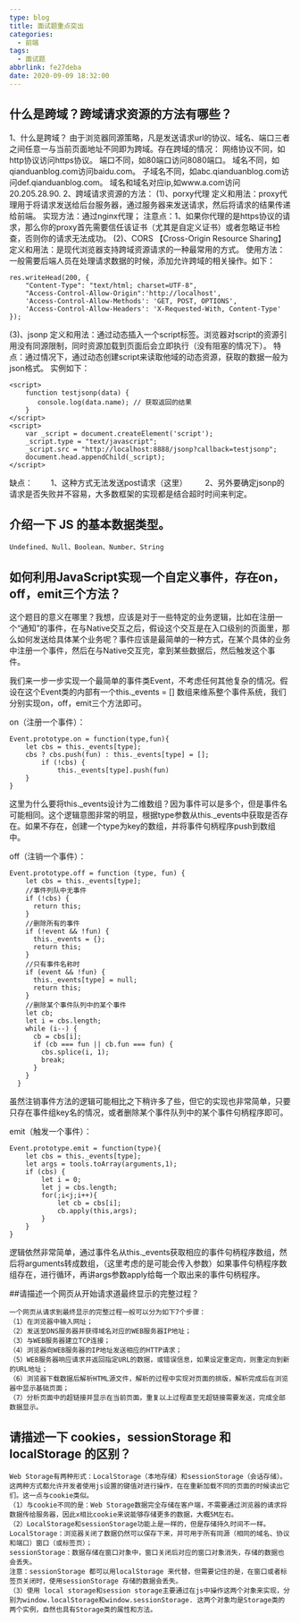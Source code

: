 ```yaml
---
type: blog
title: 面试题重点突出
categories:
  - 前端
tags:
  - 面试题
abbrlink: fe27deba
date: 2020-09-09 18:32:00
---
```


## 什么是跨域？跨域请求资源的方法有哪些？
1、什么是跨域？
由于浏览器同源策略，凡是发送请求url的协议、域名、端口三者之间任意一与当前页面地址不同即为跨域。存在跨域的情况：
网络协议不同，如http协议访问https协议。
端口不同，如80端口访问8080端口。
域名不同，如qianduanblog.com访问baidu.com。
子域名不同，如abc.qianduanblog.com访问def.qianduanblog.com。
域名和域名对应ip,如www.a.com访问20.205.28.90.
2、跨域请求资源的方法：
(1)、porxy代理
定义和用法：proxy代理用于将请求发送给后台服务器，通过服务器来发送请求，然后将请求的结果传递给前端。
实现方法：通过nginx代理；
注意点：1、如果你代理的是https协议的请求，那么你的proxy首先需要信任该证书（尤其是自定义证书）或者忽略证书检查，否则你的请求无法成功。
(2)、CORS 【Cross-Origin Resource Sharing】
定义和用法：是现代浏览器支持跨域资源请求的一种最常用的方式。
使用方法：一般需要后端人员在处理请求数据的时候，添加允许跨域的相关操作。如下：
```
res.writeHead(200, {
    "Content-Type": "text/html; charset=UTF-8",
    "Access-Control-Allow-Origin":'http://localhost',
    'Access-Control-Allow-Methods': 'GET, POST, OPTIONS',
    'Access-Control-Allow-Headers': 'X-Requested-With, Content-Type'
});
```
(3)、jsonp
定义和用法：通过动态插入一个script标签。浏览器对script的资源引用没有同源限制，同时资源加载到页面后会立即执行（没有阻塞的情况下）。
特点：通过情况下，通过动态创建script来读取他域的动态资源，获取的数据一般为json格式。
实例如下：
```
<script>
    function testjsonp(data) {
       console.log(data.name); // 获取返回的结果
    }
</script>
<script>
    var _script = document.createElement('script');
    _script.type = "text/javascript";
    _script.src = "http://localhost:8888/jsonp?callback=testjsonp";
    document.head.appendChild(_script);
</script>
```
缺点：
　　1、这种方式无法发送post请求（这里）
　　2、另外要确定jsonp的请求是否失败并不容易，大多数框架的实现都是结合超时时间来判定。

## 介绍一下 JS 的基本数据类型。
```
Undefined、Null、Boolean、Number、String
```

## 如何利用JavaScript实现一个自定义事件，存在on，off，emit三个方法？

<!-- more -->

这个题目的意义在哪里？我想，应该是对于一些特定的业务逻辑，比如在注册一个“通知”的事件，在与Native交互之后，假设这个交互是在入口级别的页面里，那么如何发送给具体某个业务呢？事件应该是最简单的一种方式，在某个具体的业务中注册一个事件，然后在与Native交互完，拿到某些数据后，然后触发这个事件。

我们来一步一步实现一个最简单的事件类Event，不考虑任何其他复杂的情况。假设在这个Event类的内部有一个this._events = [] 数组来维系整个事件系统，我们分别实现on，off，emit三个方法即可。

on（注册一个事件）：
```
Event.prototype.on = function(type,fun){
    let cbs = this._events[type];
    cbs ? cbs.push(fun) : this._events[type] = [];
        if (!cbs) {
            this._events[type].push(fun)
    }        
}
```
这里为什么要将this._events设计为二维数组？因为事件可以是多个，但是事件名可能相同。这个逻辑意图非常的明显，根据type参数从this._events中获取是否存在。如果不存在，创建一个type为key的数组，并将事件句柄程序push到数组中。

off（注销一个事件）：
```
Event.prototype.off = function (type, fun) {
    let cbs = this._events[type];
    //事件列队中无事件
    if (!cbs) {
      return this;
    }
    //删除所有的事件
    if (!event && !fun) {
      this._events = {};
      return this;
    }
    //只有事件名称时
    if (event && !fun) {
      this._events[type] = null;
      return this;
    }
    //删除某个事件队列中的某个事件
    let cb;
    let i = cbs.length;
    while (i--) {
      cb = cbs[i];
      if (cb === fun || cb.fun === fun) {
        cbs.splice(i, 1);
        break;
      }
    }
  }
```
虽然注销事件方法的逻辑可能相比之下稍许多了些，但它的实现也非常简单，只要只存在事件组key名的情况，或者删除某个事件队列中的某个事件句柄程序即可。

emit（触发一个事件）：
```
Event.prototype.emit = function(type){    
    let cbs = this._events[type];    
    let args = tools.toArray(arguments,1);    
    if (cbs) {        
        let i = 0;        
        let j = cbs.length;        
        for(;i<j;i++){            
            let cb = cbs[i];            
            cb.apply(this,args);
        }
    }
}
```
逻辑依然非常简单，通过事件名从this._events获取相应的事件句柄程序数组，然后将arguments转成数组，（这里考虑的是可能会传入参数）如果事件句柄程序数组存在，进行循环，再讲args参数apply给每一个取出来的事件句柄程序。

##请描述一个网页从开始请求道最终显示的完整过程？
```
一个网页从请求到最终显示的完整过程一般可以分为如下7个步骤：
（1）在浏览器中输入网址；
（2）发送至DNS服务器并获得域名对应的WEB服务器IP地址；
（3）与WEB服务器建立TCP连接；
（4）浏览器向WEB服务器的IP地址发送相应的HTTP请求；
（5）WEB服务器响应请求并返回指定URL的数据，或错误信息，如果设定重定向，则重定向到新的URL地址；
（6）浏览器下载数据后解析HTML源文件，解析的过程中实现对页面的排版，解析完成后在浏览器中显示基础页面；
（7）分析页面中的超链接并显示在当前页面，重复以上过程直至无超链接需要发送，完成全部数据显示。
```
## 请描述一下 cookies，sessionStorage 和 localStorage 的区别？
```
Web Storage有两种形式：LocalStorage（本地存储）和sessionStorage（会话存储）。
这两种方式都允许开发者使用js设置的键值对进行操作，在在重新加载不同的页面的时候读出它们。这一点与cookie类似。
（1）与cookie不同的是：Web Storage数据完全存储在客户端，不需要通过浏览器的请求将数据传给服务器，因此x相比cookie来说能够存储更多的数据，大概5M左右。
（2）LocalStorage和sessionStorage功能上是一样的，但是存储持久时间不一样。
LocalStorage：浏览器关闭了数据仍然可以保存下来，并可用于所有同源（相同的域名、协议和端口）窗口（或标签页）；
sessionStorage：数据存储在窗口对象中，窗口关闭后对应的窗口对象消失，存储的数据也会丢失。
注意：sessionStorage 都可以用localStorage 来代替，但需要记住的是，在窗口或者标签页关闭时，使用sessionStorage 存储的数据会丢失。
（3）使用 local storage和session storage主要通过在js中操作这两个对象来实现，分别为window.localStorage和window.sessionStorage. 这两个对象均是Storage类的两个实例，自然也具有Storage类的属性和方法。
```
